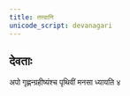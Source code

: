 ```yaml
---    
title: तत्त्वानि 
unicode_script: devanagari  
---    
```


## देवताः

अपो गृह्णन्ग्रहीष्यंश्च पृथिवीं मनसा ध्यायति ४
